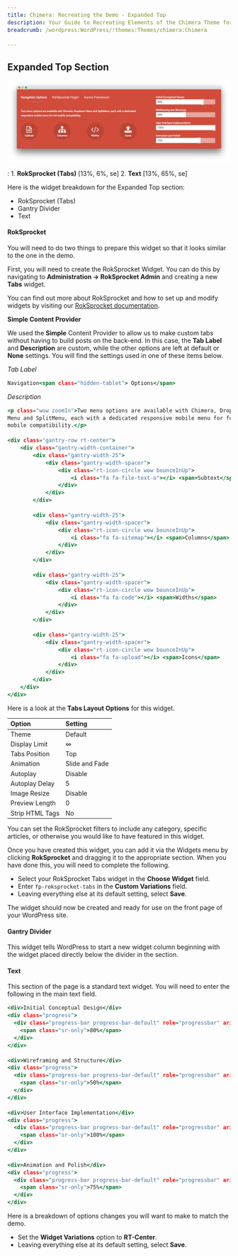 ```yaml
---
title: Chimera: Recreating the Demo - Expanded Top
description: Your Guide to Recreating Elements of the Chimera Theme for WordPress
breadcrumb: /wordpress:WordPress/!themes:Themes/chimera:Chimera

---
```


Expanded Top Section
-----

![Expanded Top](assets/demo_4.jpeg)

:   1. **RokSprocket (Tabs)** [13%, 6%, se]
    2. **Text** [13%, 65%, se]

Here is the widget breakdown for the Expanded Top section:

* RokSprocket (Tabs)
* Gantry Divider
* Text

#### RokSprocket

You will need to do two things to prepare this widget so that it looks similar to the one in the demo.

First, you will need to create the RokSprocket Widget. You can do this by navigating to **Administration -> RokSprocket Admin** and creating a new **Tabs** widget.

You can find out more about RokSprocket and how to set up and modify widgets by visiting our [RokSprocket documentation](../../plugins/roksprocket).

**Simple Content Provider**

We used the **Simple** Content Provider to allow us to make custom tabs without having to build posts on the back-end. In this case, the **Tab Label** and **Description** are custom, while the other options are left at default or **None** settings. You will find the settings used in one of these items below.

*Tab Label*

~~~ .html
Navigation<span class="hidden-tablet"> Options</span>
~~~

*Description*

~~~ .html
<p class="wow zoomIn">Two menu options are available with Chimera, Dropdown
Menu and SplitMenu, each with a dedicated responsive mobile menu for full
mobile compatibility.</p>

<div class="gantry-row rt-center">
    <div class="gantry-width-container">
        <div class="gantry-width-25">
            <div class="gantry-width-spacer">
                <div class="rt-icon-circle wow bounceInUp">
                    <i class="fa fa-file-text-o"></i> <span>Subtext</span>
                </div>
            </div>
        </div>

        <div class="gantry-width-25">
            <div class="gantry-width-spacer">
                <div class="rt-icon-circle wow bounceInUp">
                    <i class="fa fa-sitemap"></i> <span>Columns</span>
                </div>
            </div>
        </div>

        <div class="gantry-width-25">
            <div class="gantry-width-spacer">
                <div class="rt-icon-circle wow bounceInUp">
                    <i class="fa fa-code"></i> <span>Widths</span>
                </div>
            </div>
        </div>

        <div class="gantry-width-25">
            <div class="gantry-width-spacer">
                <div class="rt-icon-circle wow bounceInUp">
                    <i class="fa fa-upload"></i> <span>Icons</span>
                </div>
            </div>
        </div>
    </div>
</div>
~~~

Here is a look at the **Tabs Layout Options** for this widget.

| Option          | Setting        |
| :-------------- | :------------  |
| Theme           | Default        |
| Display Limit   | ∞              |
| Tabs Position   | Top            |
| Animation       | Slide and Fade |
| Autoplay        | Disable        |
| Autoplay Delay  | 5              |
| Image Resize    | Disable        |
| Preview Length  | 0              |
| Strip HTML Tags | No             |

You can set the RokSprocket filters to include any category, specific articles, or otherwise you would like to have featured in this widget.

Once you have created this widget, you can add it via the Widgets menu by clicking **RokSprocket** and dragging it to the appropriate section. When you have done this, you will need to complete the following.

* Select your RokSprocket Tabs widget in the **Choose Widget** field.
* Enter `fp-roksprocket-tabs` in the **Custom Variations** field.
* Leaving everything else at its default setting, select **Save**.

The widget should now be created and ready for use on the front page of your WordPress site.

#### Gantry Divider

This widget tells WordPress to start a new widget column beginning with the widget placed directly below the divider in the section.

#### Text

This section of the page is a standard text widget. You will need to enter the following in the main text field.

~~~ .html
<div>Initial Conceptual Design</div>
<div class="progress">
  <div class="progress-bar progress-bar-default" role="progressbar" aria-valuenow="80" aria-valuemin="0" aria-valuemax="100" style="width: 80%">
    <span class="sr-only">80%</span>
  </div>
</div>

<div>Wireframing and Structure</div>
<div class="progress">
  <div class="progress-bar progress-bar-default" role="progressbar" aria-valuenow="50" aria-valuemin="0" aria-valuemax="100" style="width: 50%">
    <span class="sr-only">50%</span>
  </div>
</div>

<div>User Interface Implementation</div>
<div class="progress">
  <div class="progress-bar progress-bar-default" role="progressbar" aria-valuenow="100" aria-valuemin="0" aria-valuemax="100" style="width: 100%">
    <span class="sr-only">100%</span>
  </div>
</div>

<div>Animation and Polish</div>
<div class="progress">
  <div class="progress-bar progress-bar-default" role="progressbar" aria-valuenow="75" aria-valuemin="0" aria-valuemax="100" style="width: 75%">
    <span class="sr-only">75%</span>
  </div>
</div>
~~~

Here is a breakdown of options changes you will want to make to match the demo.

* Set the **Widget Variations** option to **RT-Center**.
* Leaving everything else at its default setting, select **Save**.
